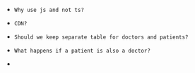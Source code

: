- `Why use js and not ts?`

- `CDN?`

- `Should we keep separate table for doctors and patients?`

- `What happens if a patient is also a doctor?`

- 
